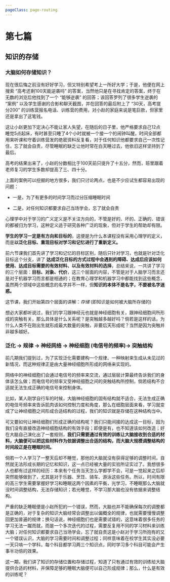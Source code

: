 ```yaml
---
pageClass: page-routing
---
```


# 第七篇

## 知识的存储 <Badge text="主题"/>

<div class="case">
    <h3>大脑如何存储知识？</h3>
    <p>现在很后悔之前没有好好学习，但又特别希望考上一所好大学；于是，他便在网上搜索 “高考还剩100天能逆袭吗” 的答案，当然他只是在寻找肯定的答案，终于在无数的浏览后他找到了一个 “能够逆袭” 的回答；该回答罗列了很多学生逆袭的 “案例” 以及学生感谢的合影和聊天截图，并在回答的最后附上了 “30天，高考提分200” 的训练营报名电话、训练营的费用，对小赵的家庭来说是笔巨款，但家里还是拿出了这笔钱。</p>
    <p>这让小赵更加下定决心不能让家人失望，在随后的日子里，他严格要求自己12点睡觉5点起床，有时甚至只睡了4个小时就被一个接一个的闹钟叫醒，时间全部都用来听课和守着训练营发的绝密资料反复看，对于任何知识他都要求自己一次性记住，忘了就会自责，尽管睡眠的缺乏让他时常在白天睡过去，他依旧这样坚持到了最后。</p>
    <p>高考的结果出来了，小赵的分数相比于100天前只提升了十五分，然而，班里跟着老师复习的学生多数却提高了三、四十分。</p>
</div>

上面的案例可以挖掘的地方很多，我们只讨论两点，也是不少应试生都容易出现的问题：

* 一是，为了有更多的时间学习而过分压缩睡眠时间

* 二是，对任何知识都要求自己当场学会，忘了就会自责

心理学中对于学习的广义定义是不关注方向的，不管是好的、坏的、正确的、错误的都被归为学习，这种定义适于研究各种广泛的现象，但对于学生的帮助却有限。

**学生的学习一定是有方向和目标的**，这便是为什么本课程没有采用心理学的定义，而是**以泛化目标、重现目标对学习和记忆进行了重新定义。**

前六节课我们首先讲了学习和记忆的目标区别，随后只针对学习，也就是针对泛化目标这个分支，讲了 **达成泛化目标的方式过程中会遇到的障碍、达成后应该如何使用、达成目标需要的有效材料、以及有效材料的选择**，总结来说，一共讲了学习的三个层面：**目标、对象、代价**，这三个层面的内容，不管是对于人脑学习而言还是对于机器学习而言都是相通的；在教育心理学和机器学习中都能找到这些概念，虽然两个领域中这些概念的名字并不一样，但**知识的本体不是名字，不要被名字迷惑。**

这节课，我们开始第四个层面的讲解：<i>存储</i> (即知识是如何被大脑所存储的)

想必大家都听说过，我们的学习跟神经元也就是神经细胞有关，跟神经细胞间所形成的突触有关，那么具体是什么关系呢？是突触越多越好吗？倘若是这样的话，为什么人类不在刚出生就形成最大数量的突触，非要后天形成呢？当然是因为突触并非越多越好。

### 泛化 -> 规律 -> 神经网络 -> 神经细胞 (电信号的频率)-> 突触结构

前几期我们提到过，为了实现泛化需要建构一个规律、一种映射来生成从未见过的新情况，而这种规律正是由大量神经细胞所形成的网络来实现的。

网络中的神经细胞们会通过电信号的频率来交流，通过层层计算最终告诉我们的身体该怎么做；而电信号的频率又受神经细胞之间的突触结构所控制，倘若结构不合适就无法生成正确的电信号来控制身体。

比如，某人刚学自行车的时候，大脑神经细胞的固有结构就不适合，无法生成正确的电信号频率来告诉肌肉该如何控制力度和角度，那么在细胞层面来看，学习就变成了让神经细胞之间形成合适结构的过程，我们的知识就是存储在这种结构当中。

可又要如何让神经细胞们形成正确的结构呢？我们只能间接的达成这一目标，因为我们没有直接改造神经细胞结构的有效手段；即便是有，也不知道该如何改造；好在大脑自己演化出了一套规则，**我们只需要通过有效的训练让大脑接收到合适的材料，大脑便可以把这些材料作为依据调整出合适的结构，而大脑大规模调整结构的时间段正是在睡眠时间。**

倘若一个人学习了一整天后却不睡觉，那他的大脑就没有获得足够的调整时间，自然就无法形成长期的记忆和知识，这一点已经被大量的实验所证实过了。我想很多人也都有过这样的经历：本来有个任务当天怎么学都学不会，可是一觉起来之后却突然能够做到了，尤其是对于乐器、烹饪、骑车、游泳这些任务。所以，时间有限的高三学生需要掌握好学习和睡眠这两个因素的平衡，光学习，不睡眠那么大脑就没时间调整结构，无法存储知识；若光睡觉，不学习那大脑也没有依据来调整结构。

严重的缺乏睡眠便是小赵所犯的一个错误，然而，大脑也并不能确保每次的调整都是正确的，对于复杂的知识大脑经常会调整出以偏概全的规律，也就需要慢慢调整回更加普遍的规律；换句话说，神经细胞们也是需要试错的，这意味着很多任务的学习无法一蹴而就，而是一个多次迭代的过程，需要反复用不同的学习材料来训练大脑；对任何知识都要求自己当场学会，忘了就自责这是小赵对于学习所抱有的又一个错误认识，大脑的学习需要时间和调整过程；同样意味着在校学生其实没必要一天只啃一个学科，每个科目都学习两三个知识点，同时学习多个科目可能会产生事半功倍的效果。

这一期，我们讲了知识的存储位置和存储过程，知道了只有通过有效的训练给大脑提供合适的材料，并保障足够的睡眠大脑便可以自己形成规律；那么，什么是有效的训练呢？